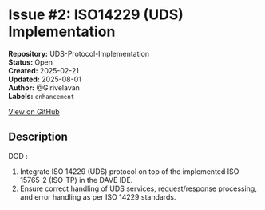 # Issue #2: ISO14229 (UDS) Implementation

**Repository:** UDS-Protocol-Implementation  
**Status:** Open  
**Created:** 2025-02-21  
**Updated:** 2025-08-01  
**Author:** @Girivelavan  
**Labels:** `enhancement`  

[View on GitHub](https://github.com/Simtestlab/UDS-Protocol-Implementation/issues/2)

## Description

DOD :
1. Integrate ISO 14229 (UDS) protocol on top of the implemented ISO 15765-2 (ISO-TP) in the DAVE IDE.  
2. Ensure correct handling of UDS services, request/response processing, and error handling as per ISO 14229 standards.